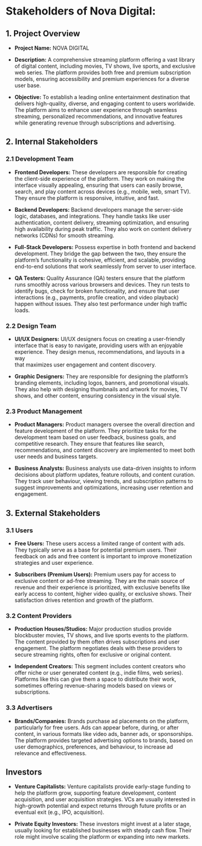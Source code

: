 # Stakeholders of Nova Digital:

## 1. Project Overview
- **Project Name:** NOVA DIGITAL

- **Description:** A comprehensive streaming platform offering a vast 
library of digital content, including movies, TV shows, live sports, and 
exclusive web series. The platform provides both free and premium 
subscription models, ensuring accessibility and premium experiences 
for a diverse user base.  

- **Objective:** To establish a leading online entertainment destination 
that delivers high-quality, diverse, and engaging content to users 
worldwide. The platform aims to enhance user experience through 
seamless streaming, personalized recommendations, and innovative 
features while generating revenue through subscriptions and 
advertising. 


## 2. Internal Stakeholders 
### 2.1 Development Team 
- **Frontend Developers:** 
These developers are responsible for creating the client-side 
experience of the platform. They work on making the interface 
visually appealing, ensuring that users can easily browse, search, and 
play content across devices (e.g., mobile, web, smart TV). They 
ensure the platform is responsive, intuitive, and fast. 

- **Backend Developers:** 
Backend developers manage the server-side logic, databases, and 
integrations. They handle tasks like user authentication, content 
delivery, streaming optimization, and ensuring high availability during 
peak traffic. They also work on content delivery networks (CDNs) for 
smooth streaming. 

- **Full-Stack Developers:** 
Possess expertise in both frontend and backend development. They 
bridge the gap between the two, they ensure the platform’s 
functionality is cohesive, efficient, and scalable, providing end-to-end 
solutions that work seamlessly from server to user interface. 

- **QA Testers:** 
Quality Assurance (QA) testers ensure that the platform runs 
smoothly across various browsers and devices. They run tests to 
identify bugs, check for broken functionality, and ensure that user 
interactions (e.g., payments, profile creation, and video playback) 
happen without issues. They also test performance under high traffic 
loads. 

### 2.2 Design Team 
- **UI/UX Designers:** 
UI/UX designers focus on creating a user-friendly interface that is 
easy to navigate, providing users with an enjoyable experience. They design 
menus, recommendations, and layouts in a way  
that maximizes user engagement and content discovery.

- **Graphic Designers:** 
They are responsible for designing the platform’s branding elements, 
including logos, banners, and promotional visuals. They also help with 
designing thumbnails and artwork for movies, TV shows,  and other 
content, ensuring consistency in the visual style. 

### 2.3 Product Management 
- **Product Managers:** 
Product managers oversee the overall direction and feature 
development of the platform. They prioritize tasks for the 
development team based on user feedback, business goals, and    
competitive research. They ensure that features like search, 
recommendations, and content discovery are implemented to meet 
both user needs and business targets. 

- **Business Analysts:** 
Business analysts use data-driven insights to inform decisions about 
platform updates, feature rollouts, and content curation. They track 
user behaviour, viewing trends, and subscription patterns to suggest 
improvements and optimizations, increasing user retention and 
engagement. 

## 3. External Stakeholders 

### 3.1 Users 
- **Free Users:** 
These users access a limited range of content with ads. They typically 
serve as a base for potential premium users. Their feedback on ads 
and free content is important to improve monetization strategies and 
user experience. 

- **Subscribers (Premium Users):** 
Premium users pay for access to exclusive content or ad-free 
streaming. They are the main source of revenue and their experience 
is prioritized, with exclusive benefits like early access to content, 
higher video quality, or exclusive shows. Their satisfaction drives 
retention and growth of the platform. 

### 3.2 Content Providers
- **Production Houses/Studios:** 
Major production studios provide blockbuster movies, TV shows, and 
live sports events to the platform. The content provided by them 
often drives subscriptions and user engagement. The platform 
negotiates deals with these providers to secure streaming rights, 
often for exclusive or original content. 

- **Independent Creators:** 
This segment includes content creators who offer niche or user
generated content (e.g., indie films, web series). Platforms like this 
can give them a space to distribute their work, sometimes offering 
revenue-sharing models based on views or subscriptions. 

### 3.3 Advertisers 
- **Brands/Companies:** 
Brands purchase ad placements on the platform, particularly for free 
users. Ads can appear before, during, or after content, in various 
formats like video ads, banner ads, or sponsorships. The platform 
provides targeted advertising options to brands, based on user 
demographics, preferences, and behaviour, to increase ad relevance 
and effectiveness. 

## Investors 

- **Venture Capitalists:**
Venture capitalists provide early-stage funding to help the platform 
grow, supporting feature development, content acquisition, and user 
acquisition strategies. VCs are usually interested in high-growth 
potential and expect returns through future profits or an eventual 
exit (e.g., IPO, acquisition). 

- **Private Equity Investors:** 
These investors might invest at a later stage, usually looking for 
established businesses with steady cash flow. Their role might involve 
scaling the platform or expanding into new markets. 


 